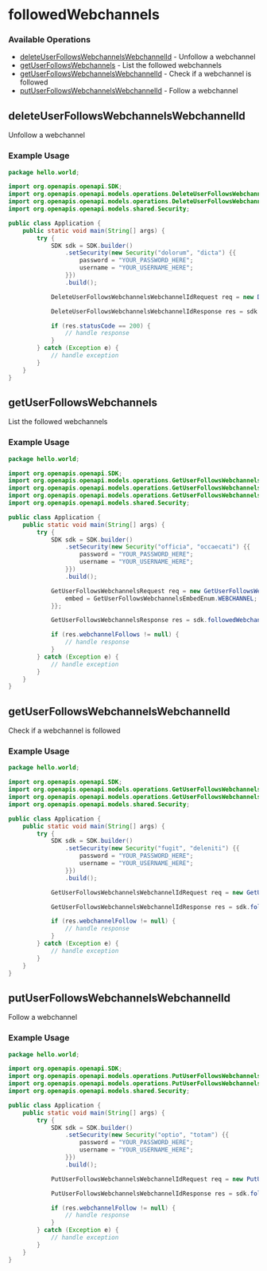 # followedWebchannels

### Available Operations

* [deleteUserFollowsWebchannelsWebchannelId](#deleteuserfollowswebchannelswebchannelid) - Unfollow a webchannel
* [getUserFollowsWebchannels](#getuserfollowswebchannels) - List the followed webchannels
* [getUserFollowsWebchannelsWebchannelId](#getuserfollowswebchannelswebchannelid) - Check if a webchannel is followed
* [putUserFollowsWebchannelsWebchannelId](#putuserfollowswebchannelswebchannelid) - Follow a webchannel

## deleteUserFollowsWebchannelsWebchannelId

Unfollow a webchannel

### Example Usage

```java
package hello.world;

import org.openapis.openapi.SDK;
import org.openapis.openapi.models.operations.DeleteUserFollowsWebchannelsWebchannelIdRequest;
import org.openapis.openapi.models.operations.DeleteUserFollowsWebchannelsWebchannelIdResponse;
import org.openapis.openapi.models.shared.Security;

public class Application {
    public static void main(String[] args) {
        try {
            SDK sdk = SDK.builder()
                .setSecurity(new Security("dolorum", "dicta") {{
                    password = "YOUR_PASSWORD_HERE";
                    username = "YOUR_USERNAME_HERE";
                }})
                .build();

            DeleteUserFollowsWebchannelsWebchannelIdRequest req = new DeleteUserFollowsWebchannelsWebchannelIdRequest(720633L);            

            DeleteUserFollowsWebchannelsWebchannelIdResponse res = sdk.followedWebchannels.deleteUserFollowsWebchannelsWebchannelId(req);

            if (res.statusCode == 200) {
                // handle response
            }
        } catch (Exception e) {
            // handle exception
        }
    }
}
```

## getUserFollowsWebchannels

List the followed webchannels

### Example Usage

```java
package hello.world;

import org.openapis.openapi.SDK;
import org.openapis.openapi.models.operations.GetUserFollowsWebchannelsEmbedEnum;
import org.openapis.openapi.models.operations.GetUserFollowsWebchannelsRequest;
import org.openapis.openapi.models.operations.GetUserFollowsWebchannelsResponse;
import org.openapis.openapi.models.shared.Security;

public class Application {
    public static void main(String[] args) {
        try {
            SDK sdk = SDK.builder()
                .setSecurity(new Security("officia", "occaecati") {{
                    password = "YOUR_PASSWORD_HERE";
                    username = "YOUR_USERNAME_HERE";
                }})
                .build();

            GetUserFollowsWebchannelsRequest req = new GetUserFollowsWebchannelsRequest() {{
                embed = GetUserFollowsWebchannelsEmbedEnum.WEBCHANNEL;
            }};            

            GetUserFollowsWebchannelsResponse res = sdk.followedWebchannels.getUserFollowsWebchannels(req);

            if (res.webchannelFollows != null) {
                // handle response
            }
        } catch (Exception e) {
            // handle exception
        }
    }
}
```

## getUserFollowsWebchannelsWebchannelId

Check if a webchannel is followed

### Example Usage

```java
package hello.world;

import org.openapis.openapi.SDK;
import org.openapis.openapi.models.operations.GetUserFollowsWebchannelsWebchannelIdRequest;
import org.openapis.openapi.models.operations.GetUserFollowsWebchannelsWebchannelIdResponse;
import org.openapis.openapi.models.shared.Security;

public class Application {
    public static void main(String[] args) {
        try {
            SDK sdk = SDK.builder()
                .setSecurity(new Security("fugit", "deleniti") {{
                    password = "YOUR_PASSWORD_HERE";
                    username = "YOUR_USERNAME_HERE";
                }})
                .build();

            GetUserFollowsWebchannelsWebchannelIdRequest req = new GetUserFollowsWebchannelsWebchannelIdRequest(944669L);            

            GetUserFollowsWebchannelsWebchannelIdResponse res = sdk.followedWebchannels.getUserFollowsWebchannelsWebchannelId(req);

            if (res.webchannelFollow != null) {
                // handle response
            }
        } catch (Exception e) {
            // handle exception
        }
    }
}
```

## putUserFollowsWebchannelsWebchannelId

Follow a webchannel

### Example Usage

```java
package hello.world;

import org.openapis.openapi.SDK;
import org.openapis.openapi.models.operations.PutUserFollowsWebchannelsWebchannelIdRequest;
import org.openapis.openapi.models.operations.PutUserFollowsWebchannelsWebchannelIdResponse;
import org.openapis.openapi.models.shared.Security;

public class Application {
    public static void main(String[] args) {
        try {
            SDK sdk = SDK.builder()
                .setSecurity(new Security("optio", "totam") {{
                    password = "YOUR_PASSWORD_HERE";
                    username = "YOUR_USERNAME_HERE";
                }})
                .build();

            PutUserFollowsWebchannelsWebchannelIdRequest req = new PutUserFollowsWebchannelsWebchannelIdRequest(105907L);            

            PutUserFollowsWebchannelsWebchannelIdResponse res = sdk.followedWebchannels.putUserFollowsWebchannelsWebchannelId(req);

            if (res.webchannelFollow != null) {
                // handle response
            }
        } catch (Exception e) {
            // handle exception
        }
    }
}
```
